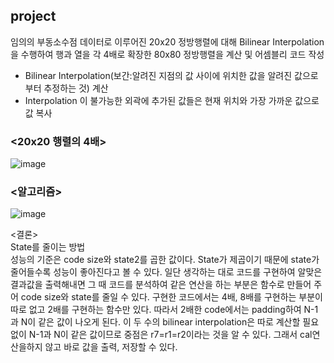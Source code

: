 ## project  
임의의 부동소수점 데이터로 이루어진 20x20 정방행렬에 대해 Bilinear Interpolation 을 수행하여 행과 열을 각 4배로 확장한 80x80 정방행렬을 계산 및 어셈블리 코드 작성  
  
* Bilinear Interpolation(보간:알려진 지점의 값 사이에 위치한 값을 알려진 값으로 부터 추정하는 것) 계산  
* Interpolation 이 불가능한 외곽에 추가된 값들은 현재 위치와
가장 가까운 값으로 값 복사  
  
  
### <20x20 행렬의 4배>  
![image](https://user-images.githubusercontent.com/66414115/116873147-21d78400-ac52-11eb-9b8b-c6e2704834ab.png)  

  
### <알고리즘>
![image](https://user-images.githubusercontent.com/66414115/116873404-990d1800-ac52-11eb-9360-0c5e9fb19e4f.png)
  
  
  
<결론>  
State를 줄이는 방법  
성능의 기준은 code size와 state2를 곱한 값이다. State가 제곱이기 때문에 state가 줄어들수록 성능이 좋아진다고 볼 수 있다. 일단 생각하는 대로 코드를 구현하여 알맞은 결과값을 출력해내면 그 때 코드를 분석하여 같은 연산을 하는 부분은 함수로 만들어 주어 code size와 state를 줄일 수 있다. 구현한 코드에서는 4배, 8배를 구현하는 부분이 따로 없고 2배를 구현하는 함수만 있다. 따라서 2배한 code에서는 padding하여 N-1과 N이 같은 값이 나오게 된다. 이 두 수의 bilinear interpolation은 따로 계산할 필요없이 N-1과 N이 같은 값이므로 중점은 r7=r1=r2이라는 것을 알 수 있다. 그래서 cal연산을하지 않고 바로 값을 출력, 저장할 수 있다.   
